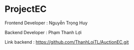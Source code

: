 # ProjectEC
Frontend Developer : Nguyễn Trọng Huy

Backend Developer : Phạm Thanh Lợi

Link backend : https://github.com/ThanhLoiTL/AuctionEC.git


